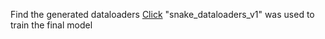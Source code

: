 Find the generated dataloaders [Click](https://drive.google.com/drive/folders/1L5GxpsP2EVEPLB-E2UVGwt9B84Xpp40Z)
"snake_dataloaders_v1" was used to train the final model

